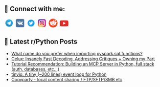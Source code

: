 ## 🔎 Connect with me:
[<img src="https://github.com/bullbesh/bullbesh/blob/main/images/Telegram.png" width="32" height="32" />](https://t.me/bullbesh)
[<img src="https://github.com/bullbesh/bullbesh/blob/main/images/VK.png" width="32" height="32" />](https://vk.com/bullbesh)
[<img src="https://github.com/bullbesh/bullbesh/blob/main/images/Twitter.png" width="32" height="32" />](https://twitter.com/bullbesh1)
[<img src="https://github.com/bullbesh/bullbesh/blob/main/images/Instagram.png" width="32" height="32" />](https://www.instagram.com/bullbesh)
[<img src="https://github.com/bullbesh/bullbesh/blob/main/images/Reddit.png" width="32" height="32" />](https://www.reddit.com/user/bullbesh)
[<img src="https://github.com/bullbesh/bullbesh/blob/main/images/YouTube.png" width="32" height="32" />](https://www.youtube.com/channel/UCtfjRs6uzgq5mfm8S06WTcg)

## 📕 Latest r/Python Posts
<!-- BLOG-POST-LIST:START -->
- [What name do you prefer when importing pyspark.sql.functions?](https://www.reddit.com/r/Python/comments/1mcnjtz/what_name_do_you_prefer_when_importing/)
- [Celux: Insanely Fast Decoding, Addressing Critiques + Owning my Part](https://www.reddit.com/r/Python/comments/1mcmlgd/celux_insanely_fast_decoding_addressing_critiques/)
- [Tutorial Recommendation: Building an MCP Server in Python, full stack &lpar;auth, databases, etc...&rpar;](https://www.reddit.com/r/Python/comments/1mcmfhp/tutorial_recommendation_building_an_mcp_server_in/)
- [tinyio: A tiny &lpar;~200 lines&rpar; event loop for Python](https://www.reddit.com/r/Python/comments/1mck8h3/tinyio_a_tiny_200_lines_event_loop_for_python/)
- [Copyparty - local content sharing / FTP/SFTP/SMB etc](https://www.reddit.com/r/Python/comments/1mcjr34/copyparty_local_content_sharing_ftpsftpsmb_etc/)
<!-- BLOG-POST-LIST:END -->
